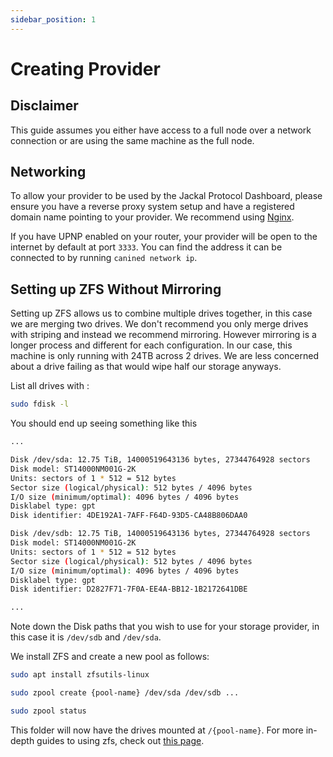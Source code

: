 ```yaml
---
sidebar_position: 1
---
```


# Creating Provider

## Disclaimer

This guide assumes you either have access to a full node over a network connection or are using the same machine as the
full node.

## Networking

To allow your provider to be used by the Jackal Protocol Dashboard, please ensure you have a reverse proxy system setup
and have a registered domain name pointing to your provider. We recommend
using [Nginx](https://docs.nginx.com/nginx/admin-guide/web-server/reverse-proxy/).

If you have UPNP enabled on your router, your provider will be open to the internet by default at port `3333`. You can
find the address it can be connected to by running `canined network ip`.

## Setting up ZFS Without Mirroring

Setting up ZFS allows us to combine multiple drives together, in this case we are merging two drives. We don't recommend
you only merge drives with striping and instead we recommend mirroring. However mirroring is a longer process and
different for each configuration. In our case, this machine is only running with 24TB across 2 drives. We are less
concerned about a drive failing as that would wipe half our storage anyways.

List all drives with :

```sh
sudo fdisk -l
```

You should end up seeing something like this

```sh
...

Disk /dev/sda: 12.75 TiB, 14000519643136 bytes, 27344764928 sectors
Disk model: ST14000NM001G-2K
Units: sectors of 1 * 512 = 512 bytes
Sector size (logical/physical): 512 bytes / 4096 bytes
I/O size (minimum/optimal): 4096 bytes / 4096 bytes
Disklabel type: gpt
Disk identifier: 4DE192A1-7AFF-F64D-93D5-CA48B806DAA0

Disk /dev/sdb: 12.75 TiB, 14000519643136 bytes, 27344764928 sectors
Disk model: ST14000NM001G-2K
Units: sectors of 1 * 512 = 512 bytes
Sector size (logical/physical): 512 bytes / 4096 bytes
I/O size (minimum/optimal): 4096 bytes / 4096 bytes
Disklabel type: gpt
Disk identifier: D2827F71-7F0A-EE4A-BB12-1B2172641DBE

...
```

Note down the Disk paths that you wish to use for your storage provider, in this case it is `/dev/sdb` and `/dev/sda`.

We install ZFS and create a new pool as follows:

```sh
sudo apt install zfsutils-linux

sudo zpool create {pool-name} /dev/sda /dev/sdb ...

sudo zpool status
```

This folder will now have the drives mounted at `/{pool-name}`. For more in-depth guides to using zfs, check
out [this page](https://zfsonlinux.org/).
